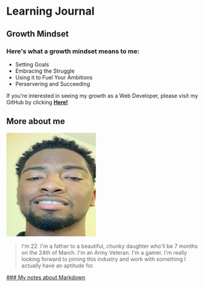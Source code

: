 # Learning Journal

## Growth Mindset

### Here's what a growth mindset means to me:

- Setting Goals
- Embracing the Struggle
- Using it to Fuel Your Ambitions 
- Perservering and Succeeding

If you're interested in seeing my growth as a Web Developer, please visit my GitHub by clicking **[Here!](https://github.com/SwannMitch)**



## More about me

![Image](prof-img2.jpg)

> I'm 22.
> I'm a father to a beautiful, chunky daughter who'll be 7 months on the 24th of March.
> I'm an Army Veteran.
> I'm a gamer.
> I'm really looking forward to joining this industry and work with something I actually have an aptitude for.


[### My notes about Markdown](https://swannmitch.github.io/learning-journal-repo/notes-about-markdown)
